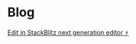# Blog

[Edit in StackBlitz next generation editor ⚡️](https://stackblitz.com/~/github.com/rsrahul-singhseo/Blog)
